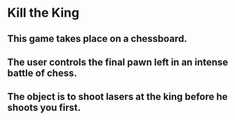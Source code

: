 # Kill the King

## This game takes place on a chessboard.
## The user controls the final pawn left in an intense battle of chess.
## The object is to shoot lasers at the king before he shoots you first.

